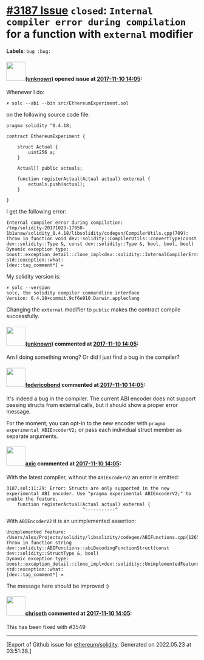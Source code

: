 # [\#3187 Issue](https://github.com/ethereum/solidity/issues/3187) `closed`: `Internal compiler error during compilation` for a function with `external` modifier
**Labels**: `bug :bug:`


#### <img src="(unknown)" width="50">[(unknown)]((unknown)) opened issue at [2017-11-10 14:05](https://github.com/ethereum/solidity/issues/3187):

Whenever I do:
```
✗ solc --abi --bin src/EthereumExperiment.sol
```

on the following source code file:
```
pragma solidity ^0.4.18;

contract EthereumExperiment {

    struct Actual {
        uint256 a;
    }

    Actual[] public actuals;

    function registerActual(Actual actual) external {
        actuals.push(actual);
    }

}
```

I get the following error:
```
Internal compiler error during compilation:
/tmp/solidity-20171023-17950-1b1unaw/solidity_0.4.18/libsolidity/codegen/CompilerUtils.cpp(709): Throw in function void dev::solidity::CompilerUtils::convertType(const dev::solidity::Type &, const dev::solidity::Type &, bool, bool, bool)
Dynamic exception type: boost::exception_detail::clone_impl<dev::solidity::InternalCompilerError>
std::exception::what:
[dev::tag_comment*] =
```

My solidity version is:

```
✗ solc --version
solc, the solidity compiler commandline interface
Version: 0.4.18+commit.9cf6e910.Darwin.appleclang
```

Changing the `external` modifier to `public` makes the contract compile successfully.

#### <img src="(unknown)" width="50">[(unknown)]((unknown)) commented at [2017-11-10 14:05](https://github.com/ethereum/solidity/issues/3187#issuecomment-343481969):

Am I doing something wrong?
Or did I just find a bug in the compiler?

#### <img src="https://avatars.githubusercontent.com/u/138426?u=3117125771b06e3aa8da468c8f41e4038d717974&v=4" width="50">[federicobond](https://github.com/federicobond) commented at [2017-11-10 14:05](https://github.com/ethereum/solidity/issues/3187#issuecomment-343588825):

It's indeed a bug in the compiler. The current ABI encoder does not support passing structs from external calls, but it should show a proper error message.

For the moment, you can opt-in to the new encoder with `pragma experimental ABIEncoderV2;` or pass each individual struct member as separate arguments.

#### <img src="https://avatars.githubusercontent.com/u/20340?v=4" width="50">[axic](https://github.com/axic) commented at [2017-11-10 14:05](https://github.com/ethereum/solidity/issues/3187#issuecomment-353601726):

With the latest compiler, without the `ABIEncoderV2` an error is emitted:
```
3187.sol:11:29: Error: Structs are only supported in the new experimental ABI encoder. Use "pragma experimental ABIEncoderV2;" to enable the feature.
    function registerActual(Actual actual) external {
                            ^-----------^
```

With `ABIEncoderV2` it is an unimplemented assertion:
```
Unimplemented feature:
/Users/alex/Projects/solidity/libsolidity/codegen/ABIFunctions.cpp(1265): Throw in function string dev::solidity::ABIFunctions::abiDecodingFunctionStruct(const dev::solidity::StructType &, bool)
Dynamic exception type: boost::exception_detail::clone_impl<dev::solidity::UnimplementedFeatureError>
std::exception::what: 
[dev::tag_comment*] = 
```

The message here should be improved :)

#### <img src="https://avatars.githubusercontent.com/u/9073706?v=4" width="50">[chriseth](https://github.com/chriseth) commented at [2017-11-10 14:05](https://github.com/ethereum/solidity/issues/3187#issuecomment-372731726):

This has been fixed with #3549


-------------------------------------------------------------------------------



[Export of Github issue for [ethereum/solidity](https://github.com/ethereum/solidity). Generated on 2022.05.23 at 03:51:38.]
